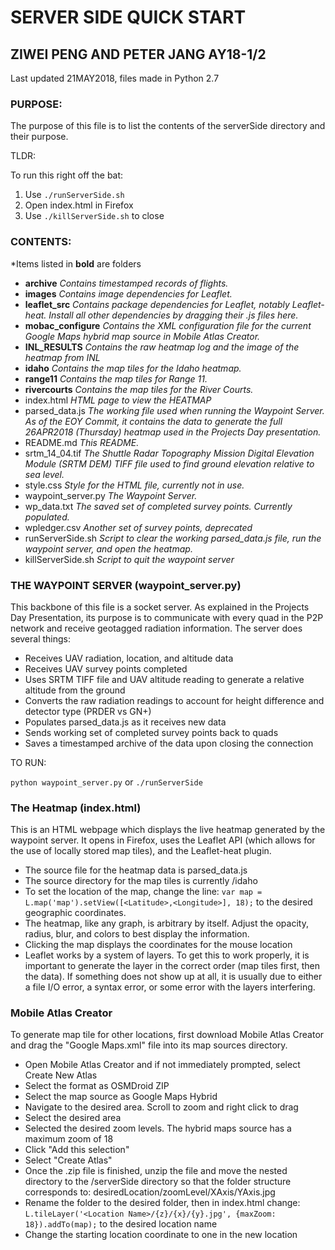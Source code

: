 # SERVER SIDE QUICK START
## ZIWEI PENG AND PETER JANG AY18-1/2

Last updated 21MAY2018, files made in Python 2.7

### PURPOSE:

The purpose of this file is to list the contents of the serverSide directory and their purpose.

TLDR:

To run this right off the bat:

1. Use `./runServerSide.sh`
2. Open index.html in Firefox
3. Use `./killServerSide.sh` to close

### CONTENTS:
*Items listed in **bold** are folders

- **archive** _Contains timestamped records of flights._
- **images** _Contains image dependencies for Leaflet._
- **leaflet_src** _Contains package dependencies for Leaflet, notably Leaflet-heat. Install all other dependencies by dragging their .js files here._
- **mobac_configure** _Contains the XML configuration file for the current Google Maps hybrid map source in Mobile Atlas Creator._
- **INL_RESULTS** _Contains the raw heatmap log and the image of the heatmap from INL_
- **idaho** _Contains the map tiles for the Idaho heatmap._
- **range11** _Contains the map tiles for Range 11._
- **rivercourts** _Contains the map tiles for the River Courts._
- index.html _HTML page to view the HEATMAP_
- parsed_data.js _The working file used when running the Waypoint Server. As of the EOY Commit, it contains the data to generate the full 26APR2018 (Thursday) heatmap used in the Projects Day presentation._
- README.md _This README._
- srtm_14_04.tif _The Shuttle Radar Topography Mission Digital Elevation Module (SRTM DEM) TIFF file used to find ground elevation relative to sea level._
- style.css _Style for the HTML file, currently not in use._
- waypoint_server.py _The Waypoint Server._
- wp_data.txt _The saved set of completed survey points. Currently populated._
- wpledger.csv _Another set of survey points, deprecated_
- runServerSide.sh _Script to clear the working parsed_data.js file, run the waypoint server, and open the heatmap._
- killServerSide.sh _Script to quit the waypoint server_

### THE WAYPOINT SERVER (waypoint_server.py)

This backbone of this file is a socket server. As explained in the Projects Day Presentation, its purpose is to communicate with every quad in the P2P network and receive geotagged radiation information. The server does several things:

- Receives UAV radiation, location, and altitude data
- Receives UAV survey points completed
- Uses SRTM TIFF file and UAV altitude reading to generate a relative altitude from the ground
- Converts the raw radiation readings to account for height difference and detector type (PRDER vs GN+)
- Populates parsed_data.js as it receives new data
- Sends working set of completed survey points back to quads
- Saves a timestamped archive of the data upon closing the connection

TO RUN:

`python waypoint_server.py` or `./runServerSide`

### The Heatmap (index.html)

This is an HTML webpage which displays the live heatmap generated by the waypoint server. It opens in Firefox, uses the Leaflet API (which allows for the use of locally stored map tiles), and the Leaflet-heat plugin.

- The source file for the heatmap data is parsed_data.js
- The source directory for the map tiles is currently /idaho
- To set the location of the map, change the line:
`var map = L.map('map').setView([<Latitude>,<Longitude>], 18);`
to the desired geographic coordinates.
- The heatmap, like any graph, is arbitrary by itself. Adjust the opacity, radius, blur, and colors to best display the information.
- Clicking the map displays the coordinates for the mouse location
- Leaflet works by a system of layers. To get this to work properly, it is important to generate the layer in the correct order (map tiles first, then the data). If something does not show up at all, it is usually due to either a file I/O error, a syntax error, or some error with the layers interfering.

### Mobile Atlas Creator

To generate map tile for other locations, first download Mobile Atlas Creator and drag the "Google Maps.xml" file into its map sources directory.

- Open Mobile Atlas Creator and if not immediately prompted, select Create New Atlas
- Select the format as OSMDroid ZIP
- Select the map source as Google Maps Hybrid
- Navigate to the desired area. Scroll to zoom and right click to drag
- Select the desired area
- Selected the desired zoom levels. The hybrid maps source has a maximum zoom of 18
- Click "Add this selection"
- Select "Create Atlas"
- Once the .zip file is finished, unzip the file and move the nested directory to the /serverSide directory so that the folder structure corresponds to: desiredLocation/zoomLevel/XAxis/YAxis.jpg
- Rename the folder to the desired folder, then in index.html change:
`L.tileLayer('<Location Name>/{z}/{x}/{y}.jpg', {maxZoom: 18}).addTo(map);`
to the desired location name
- Change the starting location coordinate to one in the new location
